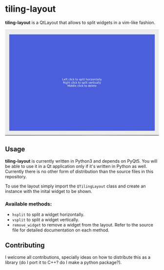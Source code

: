 # tiling-layout

**tiling-layout** is a QtLayout that allows to split widgets in a vim-like fashion.

![alt demo](demo.gif?raw=true)

## Usage
**tiling-layout** is currently written in Python3 and depends on PyQt5.
You will be able to use it in a Qt application only if it's written in Python as well.
Currently there is no other form of distribution than the source files in this repository.

To use the layout simply import the `QTilingLayout` class and create an instance with the inital widget to be shown.

### Available methods:
* `hsplit` to split a widget horizontally.
* `vsplit` to split a widget vertically.
* `remove_widget` to remove a widget from the layout.
Refer to the source file for detailed documentation on each method.

## Contributing
I welcome all contributions, specially ideas on how to distribute this as a library (do I port it to C++? do I make a python package?).

